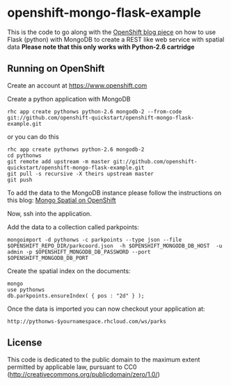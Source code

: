 openshift-mongo-flask-example
=============================

This is the code to go along with the [OpenShift blog piece](https://www.openshift.com/blogs/rest-web-services-with-python-mongodb-and-spatial-data-in-the-cloud-part-2) on how to use Flask (python) with MongoDB to create a REST like web service with spatial data
**Please note that this only works with Python-2.6 cartridge**

Running on OpenShift
----------------------------

Create an account at https://www.openshift.com

Create a python application with MongoDB

    rhc app create pythonws python-2.6 mongodb-2 --from-code git://github.com/openshift-quickstart/openshift-mongo-flask-example.git
    
or you can do this

    rhc app create pythonws python-2.6 mongodb-2
    cd pythonws
    git remote add upstream -m master git://github.com/openshift-quickstart/openshift-mongo-flask-example.git
    git pull -s recursive -X theirs upstream master
    git push
    
To add the data to the MongoDB instance please follow the instructions on this blog:
[Mongo Spatial on OpenShift](https://www.openshift.com/blogs/spatial-mongodb-in-openshift-be-the-next-foursquare-part-1)

Now, ssh into the application.

Add the data to a collection called parkpoints:

    mongoimport -d pythonws -c parkpoints --type json --file $OPENSHIFT_REPO_DIR/parkcoord.json  -h $OPENSHIFT_MONGODB_DB_HOST  -u admin -p $OPENSHIFT_MONGODB_DB_PASSWORD --port $OPENSHIFT_MONGODB_DB_PORT

    
Create the spatial index on the documents:

    mongo
    use pythonws
    db.parkpoints.ensureIndex( { pos : "2d" } );

Once the data is imported you can now checkout your application at:

    http://pythonws-$yournamespace.rhcloud.com/ws/parks
 
License
-------

This code is dedicated to the public domain to the maximum extent permitted by applicable law, pursuant to CC0 (http://creativecommons.org/publicdomain/zero/1.0/)
